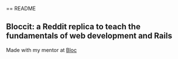 == README

## Bloccit: a Reddit replica to teach the fundamentals of web development and Rails

Made with my mentor at [Bloc](http://bloc.io)